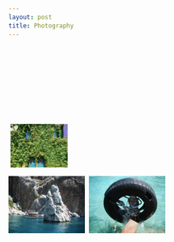 ```yaml
---
layout: post
title: Photography
---
```


<img src="/images/flames.jpg" alt="" style="width:30%;">   <img src="/images/port2.png" alt="" style="width:30%;">   <img src="/images/print5.png" alt="" style="width:30%;">

<img src="/images/print3.png" alt="" style="width:33%;">   <img src="/images/print8.png" alt="" style="width:30.5%;">   <img src="/images/print10.png" alt="" style="width:26.5%;">

<img src="/images/print17.png" alt="" style="width:37.75%;">   <img src="/images/print27.png" alt="" style="width:15.75%;">   <img src="/images/print26.png" alt="" style="width:36.5%;"> 

<img src="/images/rhombus.png" alt="" style="width:45%;">   <img src="/images/construction.png" alt="" style="width:45%;">


<img src="/images/print16.png" alt="" style="width:30%;">

<img src="/images/port4.png" alt="" style="width:30%;">
<img src="/images/port7.png" alt="" style="width:30%;">   

<img src="/images/doors.png" alt="" style="width:22.5%;">   <img src="/images/ivy.jpg" alt="" style="width:22.5%;">   <img src="/images/grate.png" alt="" style="width:22.5%;">   <img src="/images/cypress.jpg" alt="" style="width:22.5%;">


<img src="/images/rock.jpg" alt="" style="width:30%;">
<img src="/images/calmwater.jpg" alt="" style="width:30%;">
<img src="/images/tire.jpg" alt="" style="width:30%;">


